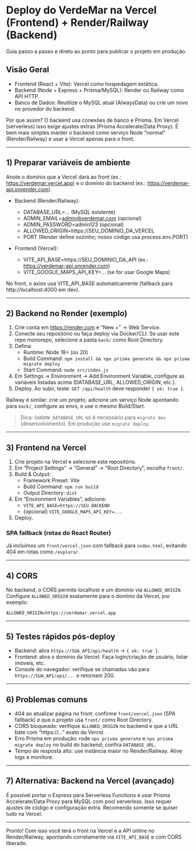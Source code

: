 # Deploy do VerdeMar na Vercel (Frontend) + Render/Railway (Backend)

Guia passo a passo e direto ao ponto para publicar o projeto em produção.

## Visão Geral
- Frontend (React + Vite): Vercel como hospedagem estática.
- Backend (Node + Express + Prisma/MySQL): Render ou Railway como API HTTP.
- Banco de Dados: Reutilize o MySQL atual (AlwaysData) ou crie um novo no provedor do backend.

Por que assim? O backend usa conexões de banco e Prisma. Em Vercel (serverless) isso exige ajustes extras (Prisma Accelerate/Data Proxy). É bem mais simples manter o backend como serviço Node “normal” (Render/Railway) e usar a Vercel apenas para o front.

---

## 1) Preparar variáveis de ambiente

Anote o domínio que a Vercel dará ao front (ex.: https://verdemar.vercel.app) e o domínio do backend (ex.: https://verdemar-api.onrender.com).

- Backend (Render/Railway):
  - DATABASE_URL=... (MySQL existente)
  - ADMIN_EMAIL=admin@verdemar.com (opcional)
  - ADMIN_PASSWORD=admin123 (opcional)
  - ALLOWED_ORIGIN=https://SEU_DOMINIO_DA_VERCEL
  - PORT (Render define sozinho; nosso código usa process.env.PORT)

- Frontend (Vercel):
  - VITE_API_BASE=https://SEU_DOMINIO_DA_API (ex.: https://verdemar-api.onrender.com)
  - VITE_GOOGLE_MAPS_API_KEY=... (se for usar Google Maps)

No front, o axios usa VITE_API_BASE automaticamente (fallback para http://localhost:4000 em dev).

---

## 2) Backend no Render (exemplo)
1. Crie conta em https://render.com e “New +” → Web Service.
2. Conecte seu repositório ou faça deploy via Docker/CLI. Se usar este repo monorepo, selecione a pasta `back/` como Root Directory.
3. Defina:
   - Runtime: Node 18+ (ou 20)
   - Build Command: `npm install && npx prisma generate && npx prisma migrate deploy`
   - Start Command: `node src/index.js`
4. Em Settings → Environment → Add Environment Variable, configure as variáveis listadas acima (DATABASE_URL, ALLOWED_ORIGIN, etc.).
5. Deploy. Ao subir, teste: `GET /api/health` deve responder `{ ok: true }`.

Railway é similar: crie um projeto, adicione um serviço Node apontando para `back/`, configure as envs, e use o mesmo Build/Start.

> Dica: `SHADOW_DATABASE_URL` só é necessário para `migrate dev` (desenvolvimento). Em produção use `migrate deploy`.

---

## 3) Frontend na Vercel
1. Crie projeto na Vercel e selecione este repositório.
2. Em “Project Settings” → “General” → “Root Directory”, escolha `front/`.
3. Build & Output:
   - Framework Preset: Vite
   - Build Command: `npm run build`
   - Output Directory: `dist`
4. Em “Environment Variables”, adicione:
   - `VITE_API_BASE=https://SEU_BACKEND`
   - (opcional) `VITE_GOOGLE_MAPS_API_KEY=...`
5. Deploy.

### SPA fallback (rotas do React Router)
Já incluímos um `front/vercel.json` com fallback para `index.html`, evitando 404 em rotas como `/explorar`.

---

## 4) CORS
No backend, o CORS permite localhost e um domínio via `ALLOWED_ORIGIN`. Configure `ALLOWED_ORIGIN` exatamente para o domínio da Vercel, por exemplo:
```
ALLOWED_ORIGIN=https://verdemar.vercel.app
```

---

## 5) Testes rápidos pós-deploy
- Backend: abra `https://SUA_API/api/health` → `{ ok: true }`.
- Frontend: abra o domínio da Vercel. Faça login/criação de usuário, listar imóveis, etc.
- Console do navegador: verifique se chamadas vão para `https://SUA_API/api/...` e retornam 200.

---

## 6) Problemas comuns
- 404 ao atualizar página no front: confirme `front/vercel.json` (SPA fallback) e que o projeto usa `front/` como Root Directory.
- CORS bloqueado: verifique `ALLOWED_ORIGIN` no backend e que a URL bate com “https://…” exato da Vercel.
- Erro Prisma em produção: rode `npx prisma generate` e `npx prisma migrate deploy` no build do backend; confira `DATABASE_URL`.
- Tempo de resposta alto: use instância maior no Render/Railway. Ative logs e monitore.

---

## 7) Alternativa: Backend na Vercel (avançado)
É possível portar o Express para Serverless Functions e usar Prisma Accelerate/Data Proxy para MySQL com pool serverless. Isso requer ajustes de código e configuração extra. Recomendo somente se quiser tudo na Vercel.

---

Pronto! Com isso você terá o front na Vercel e a API online no Render/Railway, apontando corretamente via `VITE_API_BASE` e com CORS liberado.
